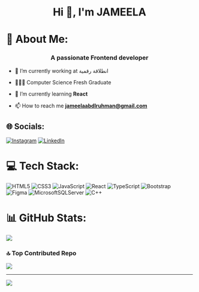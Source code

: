 <h1 align="center">Hi 👋, I'm JAMEELA</h1>

# 🎀 About Me:

<h3 align="center">A passionate Frontend developer</h3>

- 🔭 I’m currently working at انطلاقة رقمية
  
- 👩🏻‍🎓 Computer Science Fresh Graduate<br/>

- 💭 I’m currently learning **React**

- 📫 How to reach me **jameelaabdlruhman@gmail.com**

## 🌐 Socials:
[![Instagram](https://img.shields.io/badge/Instagram-%23E4405F.svg?logo=Instagram&logoColor=white)](https://instagram.com/jameelaabdlruhman) [![LinkedIn](https://img.shields.io/badge/LinkedIn-%230077B5.svg?logo=linkedin&logoColor=white)](https://linkedin.com/in/jameela-ahmed-82341622a) 

# 💻 Tech Stack:
 ![HTML5](https://img.shields.io/badge/html5-%23E34F26.svg?style=for-the-badge&logo=html5&logoColor=white) ![CSS3](https://img.shields.io/badge/css3-%231572B6.svg?style=for-the-badge&logo=css3&logoColor=white) ![JavaScript](https://img.shields.io/badge/javascript-%23323330.svg?style=for-the-badge&logo=javascript&logoColor=%23F7DF1E)  ![React](https://img.shields.io/badge/react-%2320232a.svg?style=for-the-badge&logo=react&logoColor=%2361DAFB) ![TypeScript](https://img.shields.io/badge/typescript-%23007ACC.svg?style=for-the-badge&logo=typescript&logoColor=white) ![Bootstrap](https://img.shields.io/badge/bootstrap-%238511FA.svg?style=for-the-badge&logo=bootstrap&logoColor=white) ![Figma](https://img.shields.io/badge/figma-%23F24E1E.svg?style=for-the-badge&logo=figma&logoColor=white) ![MicrosoftSQLServer](https://img.shields.io/badge/Microsoft%20SQL%20Server-CC2927?style=for-the-badge&logo=microsoft%20sql%20server&logoColor=white) ![C++](https://img.shields.io/badge/c++-%2300599C.svg?style=for-the-badge&logo=c%2B%2B&logoColor=white) 
# 📊 GitHub Stats:
<!-- GitHub stats from https://github.com/anuraghazra/github-readme-stats -->
![](https://github-readme-stats.vercel.app/api?username=Jameeelaahmed&theme=radical&hide_border=false&include_all_commits=true&count_private=true)<br/>

### 🔝 Top Contributed Repo
![](https://github-contributor-stats.vercel.app/api?username=Jameeelaahmed&limit=5&theme=radical&combine_all_yearly_contributions=true)

---
[![](https://visitcount.itsvg.in/api?id=Jameeelaahmed&icon=0&color=0)](https://visitcount.itsvg.in)

<!-- Proudly created with GPRM ( https://gprm.itsvg.in ) -->
